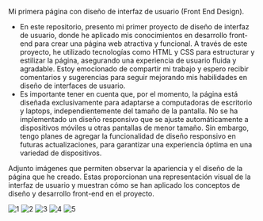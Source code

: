 Mi primera página con diseño de interfaz de usuario (Front End Design).

- En este repositorio, presento mi primer proyecto de diseño de interfaz de usuario, donde he aplicado mis conocimientos en desarrollo front-end para crear una página web atractiva y funcional. A través de este proyecto, he utilizado tecnologías como HTML y CSS para estructurar y estilizar la página, asegurando una experiencia de usuario fluida y agradable. Estoy emocionado de compartir mi trabajo y espero recibir comentarios y sugerencias para seguir mejorando mis habilidades en diseño de interfaces de usuario.
- Es importante tener en cuenta que, por el momento, la página está diseñada exclusivamente para adaptarse a computadoras de escritorio y laptops, independientemente del tamaño de la pantalla. No se ha implementado un diseño responsivo que se ajuste automáticamente a dispositivos móviles u otras pantallas de menor tamaño. Sin embargo, tengo planes de agregar la funcionalidad de diseño responsivo en futuras actualizaciones, para garantizar una experiencia óptima en una variedad de dispositivos.

Adjunto imágenes que permiten observar la apariencia y el diseño de la página que he creado. Estas proporcionan una representación visual de la interfaz de usuario y muestran cómo se han aplicado los conceptos de diseño y desarrollo front-end en el proyecto.

![1](https://github.com/edeercm/SabordeBarrioTaqueria/assets/132967872/8fa85e67-b5f0-4f88-8eb9-e042184df1ca)
![2](https://github.com/edeercm/SabordeBarrioTaqueria/assets/132967872/ef532b0d-2d7e-42a1-9150-4c27ee103e99)
![3](https://github.com/edeercm/SabordeBarrioTaqueria/assets/132967872/124bb7eb-aa0d-44b8-ac88-ab63a6df8050)
![4](https://github.com/edeercm/SabordeBarrioTaqueria/assets/132967872/612cb034-c359-42ec-9a73-351249a1f3ce)
![5](https://github.com/edeercm/SabordeBarrioTaqueria/assets/132967872/d1648d41-a4ee-40e6-b3fa-61b6fc7490c7)

